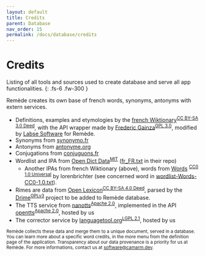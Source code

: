 ```yaml
---
layout: default
title: Credits
parent: Database
nav_order: 15
permalink: /docs/database/credits
---
```


# Credits
Listing of all tools and sources used to create database and serve all app functionalities. 
{: .fs-6 .fw-300 }

Remède creates its own base of french words, synonyms, antonyms with extern services.

- Definitions, examples and etymologies by the [french Wiktionary](https://fr.wiktionary.org/wiki/Wiktionnaire:Page_d%E2%80%99accueil)<sup>[CC BY-SA 3.0 Deed](https://fr.wiktionary.org/wiki/Wiktionnaire:Licence)</sup>, with the API wrapper made by [Frederic Gainza](https://api-definition.fgainza.fr/)<sup>[GPL 3.0](https://github.com/FredGainza/api-definition/blob/main/LICENSE)</sup>, modified by [Labse Software](https://github.com/LabseSoftware/api-definition) for Remède.
- Synonyms from [synonymo.fr](http://www.synonymo.fr)
- Antonyms from [antonyme.org](http://www.antonyme.org)
- Conjugations from [conjuguons.fr](http://www.conjuguons.fr)
- Wordlist and IPA from [Open Dict Data](https://github.com/open-dict-data/ipa-dict)<sup>[MIT](https://github.com/open-dict-data/ipa-dict/blob/master/LICENSE)</sup> ([fr_FR.txt](https://github.com/open-dict-data/ipa-dict/blob/master/data/fr_FR.txt) in their repo)
  - Another IPAs from french Wiktionary (above), words from [Words](https://github.com/lorenbrichter/Words) <sup>[CC0 1.0 Universal](https://github.com/lorenbrichter/Words/blob/master/LICENSE)</sup> by lorenbrichter (see concerned word in [wordlist-Words-CC0-1.0.txt](https://github.com/camarm-dev/remede/tree/main/data/wordlist-Words-CC0-1.0.txt)).
- Rimes are data from [Open Lexicon](http://www.lexique.org/?page_id=91)<sup>[CC BY-SA 4.0 Deed](https://github.com/chrplr/openlexicon/blob/master/LICENSE.txt)</sup>, parsed by the [Drime](https://a3nm.net/git/drime/files.html)<sup>[GPLv3](https://a3nm.net/git/drime/file/COPYING.html)</sup> project to be added to Remède database.
- The TTS service from [nanotts](https://github.com/gmn/nanotts)<sup>[Apache 2.0](https://github.com/gmn/nanotts/blob/master/LICENSE)</sup>, implemented in the API [opentts](https://github.com/synesthesiam/opentts)<sup>[Apache 2.0](https://github.com/gmn/nanotts/blob/master/LICENSE)</sup>, hosted by us
- The corrector service by [languagetool.org](https://languagetool.org)<sup>[LGPL 2.1](https://github.com/languagetool-org/languagetool/blob/master/COPYING.txt)</sup>, hosted by us

<sub>Remède collects these data and merge them to a unique document, served in a database. You can learn more about a specific word credits, in the more menu from the definition page of the application. Transparency about our data provenance is a priority for us at Remède. For more informations, contact us at [software@camarm.dev](mailto:software@camarm.dev).</sub>
